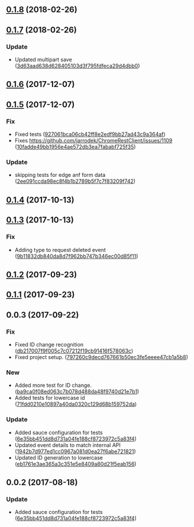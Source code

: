 <a name="0.1.8"></a>
## [0.1.8](https://github.com/advanced-rest-client/request-saver/compare/0.1.7...0.1.8) (2018-02-26)




<a name="0.1.7"></a>
## [0.1.7](https://github.com/advanced-rest-client/request-saver/compare/0.1.6...0.1.7) (2018-02-26)


### Update

* Updated multipart save ([3d63aad638d628405103d3f795fdfeca29d4dbb0](https://github.com/advanced-rest-client/request-saver/commit/3d63aad638d628405103d3f795fdfeca29d4dbb0))



<a name="0.1.6"></a>
## [0.1.6](https://github.com/advanced-rest-client/request-saver/compare/0.1.5...0.1.6) (2017-12-07)




<a name="0.1.5"></a>
## [0.1.5](https://github.com/advanced-rest-client/request-saver/compare/0.1.4...0.1.5) (2017-12-07)


### Fix

* Fixed tests ([927061bca06cb42ff8e2edf9bb27ad43c9a364af](https://github.com/advanced-rest-client/request-saver/commit/927061bca06cb42ff8e2edf9bb27ad43c9a364af))
* Fixes https://github.com/jarrodek/ChromeRestClient/issues/1109 ([10fadde49bb1956e4ae572db3ea7fababf725f35](https://github.com/advanced-rest-client/request-saver/commit/10fadde49bb1956e4ae572db3ea7fababf725f35))

### Update

* skipping tests for edge anf form data ([2ee091ccda98ec8f4b1b2789b5f7c7f83209f742](https://github.com/advanced-rest-client/request-saver/commit/2ee091ccda98ec8f4b1b2789b5f7c7f83209f742))



<a name="0.1.4"></a>
## [0.1.4](https://github.com/advanced-rest-client/request-saver/compare/0.1.3...0.1.4) (2017-10-13)




<a name="0.1.3"></a>
## [0.1.3](https://github.com/advanced-rest-client/request-saver/compare/0.1.2...0.1.3) (2017-10-13)


### Fix

* Adding type to request deleted event ([9b11832db840da8d7f962bb747b346ec00d85f11](https://github.com/advanced-rest-client/request-saver/commit/9b11832db840da8d7f962bb747b346ec00d85f11))



<a name="0.1.2"></a>
## [0.1.2](https://github.com/advanced-rest-client/request-saver/compare/0.1.1...0.1.2) (2017-09-23)




<a name="0.1.1"></a>
## [0.1.1](https://github.com/advanced-rest-client/request-saver/compare/0.0.3...0.1.1) (2017-09-23)




<a name="0.0.3"></a>
## 0.0.3 (2017-09-22)


### Fix

* Fixed ID change recognition ([db217007f9f005c7c07212f19cb91416f578063c](https://github.com/advanced-rest-client/request-saver/commit/db217007f9f005c7c07212f19cb91416f578063c))
* Fixed project setup. ([797260c9decd767661b50ec3fe5eeee47cb1a5b8](https://github.com/advanced-rest-client/request-saver/commit/797260c9decd767661b50ec3fe5eeee47cb1a5b8))

### New

* Added more test for ID change. ([ba9ca0f08ed063c7b078d488da48f9740d21e7b1](https://github.com/advanced-rest-client/request-saver/commit/ba9ca0f08ed063c7b078d488da48f9740d21e7b1))
* Added tests for lowercase id ([71fdd0210e10897a40da0320c129d68b159752da](https://github.com/advanced-rest-client/request-saver/commit/71fdd0210e10897a40da0320c129d68b159752da))

### Update

* Added sauce configuration for tests ([6e35bb451dd8d731a04fe188cf8723972c5a83f4](https://github.com/advanced-rest-client/request-saver/commit/6e35bb451dd8d731a04fe188cf8723972c5a83f4))
* Updated event details to match internal API ([1942b7d977ed1cc0967a081d0ea27f6abe721821](https://github.com/advanced-rest-client/request-saver/commit/1942b7d977ed1cc0967a081d0ea27f6abe721821))
* Updated ID generation to lowercase ([eb1761e3ae365a3c351e5e8409a80d21f5eab156](https://github.com/advanced-rest-client/request-saver/commit/eb1761e3ae365a3c351e5e8409a80d21f5eab156))



<a name="0.0.2"></a>
## 0.0.2 (2017-08-18)


### Update

* Added sauce configuration for tests ([6e35bb451dd8d731a04fe188cf8723972c5a83f4](https://github.com/advanced-rest-client/request-saver/commit/6e35bb451dd8d731a04fe188cf8723972c5a83f4))



